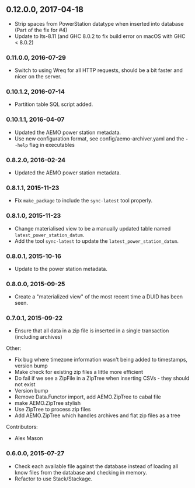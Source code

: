 ## 0.12.0.0, 2017-04-18
* Strip spaces from PowerStation datatype when inserted into database (Part of the fix for #4)
* Update to lts-8.11 (and GHC 8.0.2 to fix build error on macOS with GHC < 8.0.2)

### 0.11.0.0, 2016-07-29
* Switch to using Wreq for all HTTP requests, should be a bit faster and nicer on the server.

### 0.10.1.2, 2016-07-14
* Partition table SQL script added.

### 0.10.1.1, 2016-04-07
* Updated the AEMO power station metadata.
* Use new configuration format, see config/aemo-archiver.yaml and the `--help` flag in executables

### 0.8.2.0, 2016-02-24
* Updated the AEMO power station metadata.

### 0.8.1.1, 2015-11-23
* Fix `make_package` to include the `sync-latest` tool properly.

### 0.8.1.0, 2015-11-23
* Change materialised view to be a manually updated table named `latest_power_station_datum`.
* Add the tool `sync-latest` to update the `latest_power_station_datum`.

### 0.8.0.1, 2015-10-16
* Update to the power station metadata.

### 0.8.0.0, 2015-09-25
* Create a "materialized view" of the most recent time a DUID has been seen.

### 0.7.0.1, 2015-09-22
 * Ensure that all data in a zip file is inserted in a single transaction (including archives)

  Other:
   - Fix bug where timezone information wasn't being added to timestamps, version bump
   - Make check for existing zip files a little more efficient
   - Do fail if we see a ZipFile in a ZipTree when inserting CSVs - they should not exist
   - Version bump
   - Remove Data.Functor import, add AEMO.ZipTree to cabal file
   - make AEMO.ZipTree stylish
   - Use ZipTree to process zip files
   - Add AEMO.ZipTree which handles archives and flat zip files as a tree

  Contributors:
   - Alex Mason


### 0.6.0.0, 2015-07-27

* Check each available file against the database instead of loading all know files from the database and checking in memory.
* Refactor to use Stack/Stackage.
